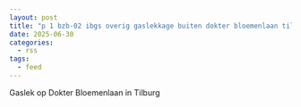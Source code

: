 ```yaml
---
layout: post
title: "p 1 bzb-02 ibgs overig gaslekkage buiten dokter bloemenlaan tilburg 209433 209092"
date: 2025-06-30
categories: 
  - rss
tags: 
  - feed
---
```


Gaslek op Dokter Bloemenlaan in Tilburg
